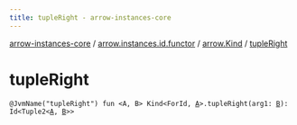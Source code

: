 ```yaml
---
title: tupleRight - arrow-instances-core
---
```


[arrow-instances-core](../../index.html) / [arrow.instances.id.functor](../index.html) / [arrow.Kind](index.html) / [tupleRight](./tuple-right.html)

# tupleRight

`@JvmName("tupleRight") fun <A, B> Kind<ForId, `[`A`](tuple-right.html#A)`>.tupleRight(arg1: `[`B`](tuple-right.html#B)`): Id<Tuple2<`[`A`](tuple-right.html#A)`, `[`B`](tuple-right.html#B)`>>`